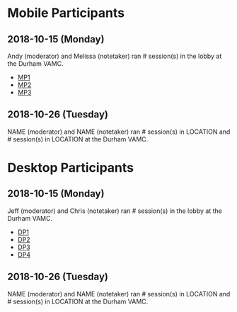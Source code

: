 # Mobile Participants

## 2018-10-15 (Monday)

Andy (moderator) and Melissa (notetaker) ran # session(s) in the lobby at the Durham VAMC.

- [MP1](https://github.com/department-of-veterans-affairs/va.gov-team/tree/master/user-research/study-7/participant-notes/mobile/mp1)
- [MP2](https://github.com/department-of-veterans-affairs/va.gov-team/tree/master/user-research/study-7/participant-notes/mobile/mp2)
- [MP3](https://github.com/department-of-veterans-affairs/va.gov-team/tree/master/user-research/study-7/participant-notes/mobile/mp3)



## 2018-10-26 (Tuesday)

NAME (moderator) and NAME (notetaker) ran # session(s) in LOCATION and # session(s) in LOCATION at the Durham VAMC.



# Desktop Participants

## 2018-10-15 (Monday)

Jeff (moderator) and Chris (notetaker) ran # session(s) in the lobby at the Durham VAMC.

- [DP1](https://github.com/department-of-veterans-affairs/va.gov-team/tree/master/user-research/study-7/participant-notes/desktop/dp1) 
- [DP2](https://github.com/department-of-veterans-affairs/va.gov-team/tree/master/user-research/study-7/participant-notes/desktop/dp2)
- [DP3](https://github.com/department-of-veterans-affairs/va.gov-team/tree/master/user-research/study-7/participant-notes/desktop/dp3)
- [DP4](https://github.com/department-of-veterans-affairs/va.gov-team/tree/master/user-research/study-7/participant-notes/desktop/dp4)

## 2018-10-26 (Tuesday)

NAME (moderator) and NAME (notetaker) ran # session(s) in LOCATION and # session(s) in LOCATION at the Durham VAMC.

